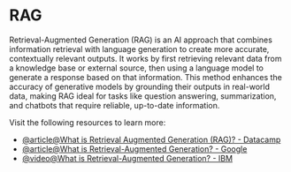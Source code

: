 # RAG

Retrieval-Augmented Generation (RAG) is an AI approach that combines information retrieval with language generation to create more accurate, contextually relevant outputs. It works by first retrieving relevant data from a knowledge base or external source, then using a language model to generate a response based on that information. This method enhances the accuracy of generative models by grounding their outputs in real-world data, making RAG ideal for tasks like question answering, summarization, and chatbots that require reliable, up-to-date information.

Visit the following resources to learn more:

- [@article@What is Retrieval Augmented Generation (RAG)? - Datacamp](https://www.datacamp.com/blog/what-is-retrieval-augmented-generation-rag)
- [@article@What is Retrieval-Augmented Generation? - Google](https://cloud.google.com/use-cases/retrieval-augmented-generation)
- [@video@What is Retrieval-Augmented Generation? - IBM](https://www.youtube.com/watch?v=T-D1OfcDW1M)